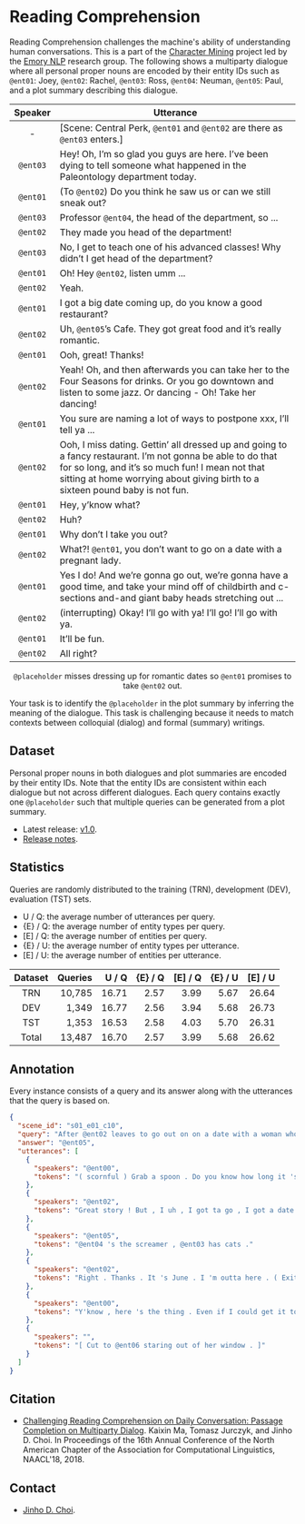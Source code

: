 # Reading Comprehension

Reading Comprehension challenges the machine's ability of understanding human conversations.
This is a part of the [Character Mining](../../../character-mining) project led by the [Emory NLP](http://nlp.mathcs.emory.edu) research group.
The following shows a multiparty dialogue where all personal proper nouns are encoded by their entity IDs such as `@ent01`: Joey, `@ent02`: Rachel, `@ent03`: Ross, `@ent04`: Neuman, `@ent05`: Paul, and a plot summary describing this dialogue.

| Speaker | Utterance |
|:-------:|-----------|
| - | [Scene: Central Perk, `@ent01` and `@ent02` are there as `@ent03` enters.] || `@ent03` | Hey! Oh, I’m so glad you guys are here. I’ve been dying to tell someone what happened in the Paleontology department today. 
| `@ent01` | (To `@ent02`) Do you think he saw us or can we still sneak out? || `@ent03` | Professor `@ent04`, the head of the department, so ... || `@ent02` | They made you head of the department! || `@ent03` | No, I get to teach one of his advanced classes! Why didn’t I get head of the department? || `@ent01` | Oh! Hey `@ent02`, listen umm ... || `@ent02` | Yeah. || `@ent01` | I got a big date coming up, do you know a good restaurant? || `@ent02` | Uh, `@ent05`’s Cafe. They got great food and it’s really romantic. || `@ent01` | Ooh, great! Thanks! || `@ent02` | Yeah! Oh, and then afterwards you can take her to the Four Seasons for drinks. Or you go downtown and listen to some jazz. Or dancing - Oh! Take her dancing! || `@ent01` | You sure are naming a lot of ways to postpone xxx, I’ll tell ya ... || `@ent02` | Ooh, I miss dating. Gettin’ all dressed up and going to a fancy restaurant. I’m not gonna be able to do that for so long, and it’s so much fun! I mean not that sitting at home worrying about giving birth to a sixteen pound baby is not fun. || `@ent01` | Hey, y’know what? || `@ent02` | Huh? || `@ent01` | Why don’t I take you out? || `@ent02` | What?! `@ent01`, you don’t want to go on a date with a pregnant lady. || `@ent01` | Yes I do! And we’re gonna go out, we’re gonna have a good time, and take your mind off of childbirth and c-sections and-and giant baby heads stretching out ... || `@ent02` | (interrupting) Okay! I’ll go with ya! I’ll go! I’ll go with ya. || `@ent01` | It’ll be fun. || `@ent02` | All right? |

<p align="center"><code>@placeholder</code> misses dressing up for romantic dates so <code>@ent01</code> promises to take <code>@ent02</code> out.
</p>

Your task is to identify the `@placeholder` in the plot summary by inferring the meaning of the dialogue.
This task is challenging because it needs to match contexts between colloquial (dialog) and formal (summary) writings. 


## Dataset

Personal proper nouns in both dialogues and plot summaries are encoded by their entity IDs.
Note that the entity IDs are consistent within each dialogue but not across different dialogues.
Each query contains exactly one `@placeholder` such that multiple queries can be generated from a plot summary.

* Latest release: [v1.0](https://github.com/emorynlp/reading-comprehension/archive/reading-comprehension-1.0.tar.gz).
* [Release notes](https://github.com/emorynlp/reading-comprehension/releases).

## Statistics

Queries are randomly distributed to the training (TRN), development (DEV), evaluation (TST) sets.

* U / Q: the average number of utterances per query.
* {E} / Q: the average number of entity types per query.
* [E] / Q: the average number of entities per query.
* {E} / U: the average number of entity types per utterance.
* [E] / U: the average number of entities per utterance.

| Dataset | Queries | U / Q | {E} / Q | [E] / Q | {E} / U | [E] / U |
|:-------:|--------:|------:|--------:|--------:|--------:|--------:|
| TRN     | 10,785  | 16.71 | 2.57    | 3.99    | 5.67    | 26.64   |
| DEV     | 1,349   | 16.77 | 2.56    | 3.94    | 5.68    | 26.73   |
| TST     | 1,353   | 16.53 | 2.58    | 4.03    | 5.70    | 26.31   |
| Total   | 13,487  | 16.70 | 2.57    | 3.99    | 5.68    | 26.62   |


## Annotation

Every instance consists of a query and its answer along with the utterances that the query is based on.

```json
{
  "scene_id": "s01_e01_c10",
  "query": "After @ent02 leaves to go out on on a date with a woman whose name he has trouble remembering , @ent00 asks @placeholder ,",
  "answer": "@ent05",
  "utterances": [
    {
      "speakers": "@ent00",
      "tokens": "( scornful ) Grab a spoon . Do you know how long it 's been since I 've grabbed a spoon ? Do the words ' @ent01 , do n't be a hero ' mean anything to you ?"
    },
    {
      "speakers": "@ent02",
      "tokens": "Great story ! But , I uh , I got ta go , I got a date with @ent03 -- @ent04 -- @ent03 ... Oh man , ( looks to @ent05 )"
    },
    {
      "speakers": "@ent05",
      "tokens": "@ent04 's the screamer , @ent03 has cats ."
    },
    {
      "speakers": "@ent02",
      "tokens": "Right . Thanks . It 's June . I 'm outta here . ( Exits . )"
    },
    {
      "speakers": "@ent00",
      "tokens": "Y'know , here 's the thing . Even if I could get it together enough to - to ask a woman out , ... who am I gon na ask ? ( He gazes out of the window . )"
    },
    {
      "speakers": "",
      "tokens": "[ Cut to @ent06 staring out of her window . ]"
    }
  ]
}
```

## Citation

* [Challenging Reading Comprehension on Daily Conversation: Passage Completion on Multiparty Dialog](). Kaixin Ma, Tomasz Jurczyk, and Jinho D. Choi. In Proceedings of the 16th Annual Conference of the North American Chapter of the Association for Computational Linguistics, NAACL'18, 2018. 


## Contact

* [Jinho D. Choi](http://www.mathcs.emory.edu/~choi).
